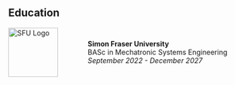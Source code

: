 ## Education

<div style="display: flex; align-items: center;">
  <img src="https://www.sfu.ca/favicon.ico" alt="SFU Logo" width="100" height="100" style="margin-right: 60px;">
  <div>
    <strong>Simon Fraser University</strong><br>
    BASc in Mechatronic Systems Engineering<br>
    <em>September 2022 - December 2027</em>
  </div>
</div>
